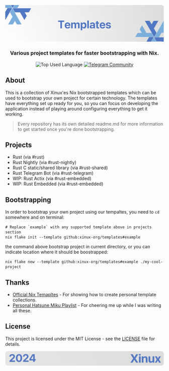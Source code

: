 <p align="center">
    <img src=".github/assets/header.png" alt="Xinux'es {Templates}">
</p>

<p align="center">
    <h3 align="center">Various project templates for faster bootstrapping with Nix.</h3>
</p>

<p align="center">
    <img align="center" src="https://img.shields.io/github/languages/top/xinux-org/templates?style=flat&logo=nixos&logoColor=5277C3&labelColor=ffffff&color=ffffff" alt="Top Used Language">
    <a href="https://t.me/xinux"><img align="center" src="https://img.shields.io/badge/Chat-grey?style=flat&logo=telegram&logoColor=5277C3&labelColor=ffffff&color=ffffff" alt="Telegram Community"></a>
</p>

## About

This is a collection of Xinux'es Nix bootstrapped templates which can be used to bootstrap your own project for certain technology. The templates
have everything set up ready for you, so you can focus on developing the application instead of playing around configuring everything to get it
working.

> Every repository has its own detailed readme.md for more information to get started once you're done bootstrapping.

## Projects

- Rust (via #rust)
- Rust Nightly (via #rust-nightly)
- Rust C static/shared library (via #rust-shared)
- Rust Telegram Bot (via #rust-telegram)
- WIP: Rust Actix (via #rust-embedded)
- WIP: Rust Embedded (via #rust-embedded)

## Bootstrapping

In order to bootstrap your own project using our tempaltes, you need to `cd` somewhere and on terminal:

```shell
# Replace `example` with any supported template above in projects section
nix flake init --template github:xinux-org/templates#example
```

the command above bootstrap project in current directory, or you can indicate location where it should be boostrapped:

```shell
nix flake new --template github:xinux-org/templates#example ./my-cool-project
```

## Thanks

- [Official Nix Temapltes](https://github.com/NixOS/templates) - For showing how to create personal template collections.
- [Personal Hatsune Miku Playlist](https://www.youtube.com/watch?v=UavAXELySiY&list=PL8ICxEebtazfwaK8jTnyyXqVqfT5vWsj0&pp=gAQB) - For cheering me up while I was writing all these.

## License

This project is licensed under the MIT License - see the [LICENSE](license) file for details.

<p align="center">
    <img src=".github/assets/footer.png" alt="Xinux'es {Templates}">
</p>
